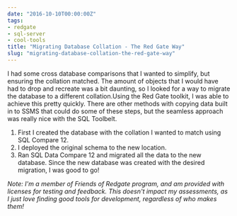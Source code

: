 ```yaml
---
date: "2016-10-10T00:00:00Z"
tags:
- redgate
- sql-server
- cool-tools
title: "Migrating Database Collation - The Red Gate Way"
slug: "migrating-database-collation-the-red-gate-way"
---
```


I had some cross database comparisons that I wanted to simplify, but ensuring the collation matched. The amount of objects that I would have had to drop and recreate was a bit daunting, so I looked for a way to migrate the database to a different collation.Using the Red Gate toolkit, I was able to achieve this pretty quickly. There are other methods with copying data built in to SSMS that could do some of these steps, but the seamless approach was really nice with the SQL Toolbelt.

1.  First I created the database with the collation I wanted to match using SQL Compare 12.
2.  I deployed the original schema to the new location.
3.  Ran SQL Data Compare 12 and migrated all the data to the new database.
Since the new database was created with the desired migration, I was good to go!

_Note: I'm a member of Friends of Redgate program, and am provided with licenses for testing and feedback. This doesn't impact my assessments, as I just love finding good tools for development, regardless of who makes them!_

